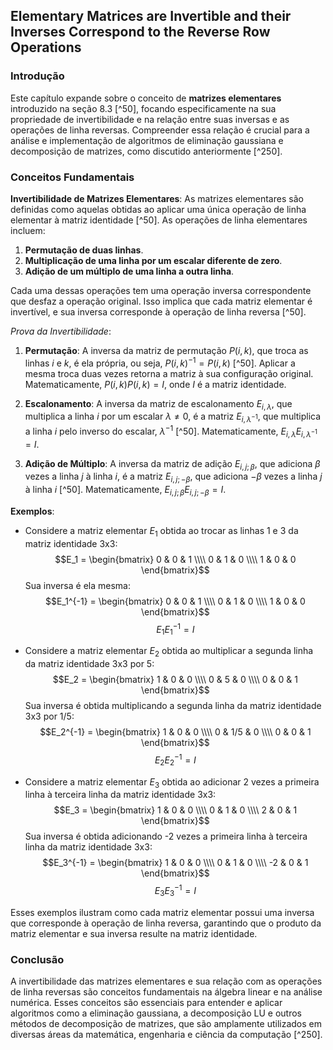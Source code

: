 ## Elementary Matrices are Invertible and their Inverses Correspond to the Reverse Row Operations

### Introdução
Este capítulo expande sobre o conceito de **matrizes elementares** introduzido na seção 8.3 [^50], focando especificamente na sua propriedade de invertibilidade e na relação entre suas inversas e as operações de linha reversas. Compreender essa relação é crucial para a análise e implementação de algoritmos de eliminação gaussiana e decomposição de matrizes, como discutido anteriormente [^250].

### Conceitos Fundamentais
**Invertibilidade de Matrizes Elementares**:
As matrizes elementares são definidas como aquelas obtidas ao aplicar uma única operação de linha elementar à matriz identidade [^50]. As operações de linha elementares incluem:
1.  **Permutação de duas linhas**.
2.  **Multiplicação de uma linha por um escalar diferente de zero**.
3.  **Adição de um múltiplo de uma linha a outra linha**.

Cada uma dessas operações tem uma operação inversa correspondente que desfaz a operação original. Isso implica que cada matriz elementar é invertível, e sua inversa corresponde à operação de linha reversa [^50].

*Prova da Invertibilidade*:
1.  **Permutação**: A inversa da matriz de permutação $P(i, k)$, que troca as linhas *i* e *k*, é ela própria, ou seja, $P(i, k)^{-1} = P(i, k)$ [^50]. Aplicar a mesma troca duas vezes retorna a matriz à sua configuração original. Matematicamente, $P(i,k)P(i,k) = I$, onde $I$ é a matriz identidade.

2.  **Escalonamento**: A inversa da matriz de escalonamento $E_{i,\lambda}$, que multiplica a linha *i* por um escalar $\lambda \neq 0$, é a matriz $E_{i,\lambda^{-1}}$, que multiplica a linha *i* pelo inverso do escalar, $\lambda^{-1}$ [^50]. Matematicamente, $E_{i,\lambda}E_{i,\lambda^{-1}} = I$.

3.  **Adição de Múltiplo**: A inversa da matriz de adição $E_{i,j;\beta}$, que adiciona $\beta$ vezes a linha *j* à linha *i*, é a matriz $E_{i,j;-\beta}$, que adiciona $-\beta$ vezes a linha *j* à linha *i* [^50]. Matematicamente, $E_{i,j;\beta}E_{i,j;-\beta} = I$.

**Exemplos**:

*   Considere a matriz elementar $E_1$ obtida ao trocar as linhas 1 e 3 da matriz identidade 3x3:
    $$E_1 = \begin{bmatrix} 0 & 0 & 1 \\\\ 0 & 1 & 0 \\\\ 1 & 0 & 0 \end{bmatrix}$$
    Sua inversa é ela mesma:
     $$E_1^{-1} = \begin{bmatrix} 0 & 0 & 1 \\\\ 0 & 1 & 0 \\\\ 1 & 0 & 0 \end{bmatrix}$$
    $$E_1 E_1^{-1} = I$$

*   Considere a matriz elementar $E_2$ obtida ao multiplicar a segunda linha da matriz identidade 3x3 por 5:
    $$E_2 = \begin{bmatrix} 1 & 0 & 0 \\\\ 0 & 5 & 0 \\\\ 0 & 0 & 1 \end{bmatrix}$$
    Sua inversa é obtida multiplicando a segunda linha da matriz identidade 3x3 por 1/5:
    $$E_2^{-1} = \begin{bmatrix} 1 & 0 & 0 \\\\ 0 & 1/5 & 0 \\\\ 0 & 0 & 1 \end{bmatrix}$$
    $$E_2 E_2^{-1} = I$$

*   Considere a matriz elementar $E_3$ obtida ao adicionar 2 vezes a primeira linha à terceira linha da matriz identidade 3x3:
    $$E_3 = \begin{bmatrix} 1 & 0 & 0 \\\\ 0 & 1 & 0 \\\\ 2 & 0 & 1 \end{bmatrix}$$
    Sua inversa é obtida adicionando -2 vezes a primeira linha à terceira linha da matriz identidade 3x3:
    $$E_3^{-1} = \begin{bmatrix} 1 & 0 & 0 \\\\ 0 & 1 & 0 \\\\ -2 & 0 & 1 \end{bmatrix}$$
    $$E_3 E_3^{-1} = I$$

Esses exemplos ilustram como cada matriz elementar possui uma inversa que corresponde à operação de linha reversa, garantindo que o produto da matriz elementar e sua inversa resulte na matriz identidade.

### Conclusão
A invertibilidade das matrizes elementares e sua relação com as operações de linha reversas são conceitos fundamentais na álgebra linear e na análise numérica. Esses conceitos são essenciais para entender e aplicar algoritmos como a eliminação gaussiana, a decomposição LU e outros métodos de decomposição de matrizes, que são amplamente utilizados em diversas áreas da matemática, engenharia e ciência da computação [^250].

<!-- END -->